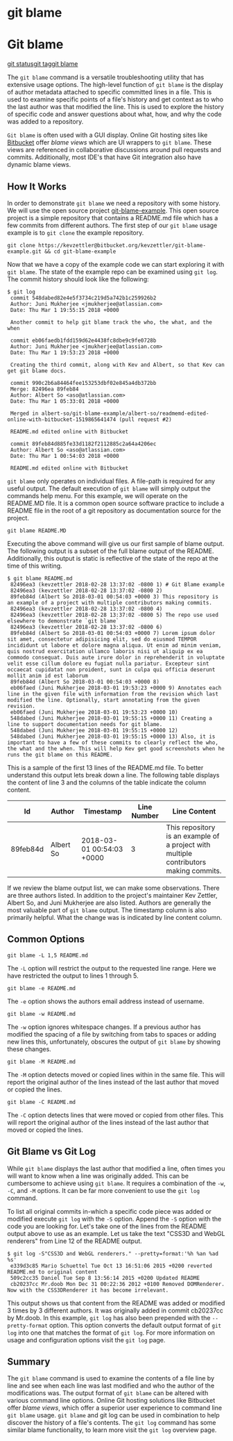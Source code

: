 # git blame

# Git blame

[git status](https://www.atlassian.com/git/tutorials/inspecting-a-repository)[git tag](https://www.atlassian.com/git/tutorials/inspecting-a-repository/git-tag)[git blame](https://www.atlassian.com/git/tutorials/inspecting-a-repository/git-blame)

The `git blame` command is a versatile troubleshooting utility that has extensive usage options. The high-level function of `git blame` is the display of author metadata attached to specific committed lines in a file. This is used to examine specific points of a file's history and get context as to who the last author was that modified the line. This is used to explore the history of specific code and answer questions about what, how, and why the code was added to a repository.

`Git blame` is often used with a GUI display. Online Git hosting sites like [Bitbucket](http://bitbucket.org/) offer *blame views* which are UI wrappers to `git blame`. These views are referenced in collaborative discussions around pull requests and commits. Additionally, most IDE's that have Git integration also have dynamic blame views.

## How It Works

In order to demonstrate `git blame` we need a repository with some history. We will use the open source project [git-blame-example](https://bitbucket.org/kevzettler/git-blame-example). This open source project is a simple repository that contains a README.md file which has a few commits from different authors. The first step of our `git blame` usage example is to `git clone` the example repository.

```
git clone https://kevzettler@bitbucket.org/kevzettler/git-blame-example.git && cd git-blame-example
```

Now that we have a copy of the example code we can start exploring it with `git blame`. The state of the example repo can be examined using `git log`. The commit history should look like the following:

```
$ git log
 commit 548dabed82e4e5f3734c219d5a742b1c259926b2
 Author: Juni Mukherjee <jmukherjee@atlassian.com>
 Date: Thu Mar 1 19:55:15 2018 +0000

 Another commit to help git blame track the who, the what, and the when

 commit eb06faedb1fdd159d62e4438fc8dbe9c9fe0728b
 Author: Juni Mukherjee <jmukherjee@atlassian.com>
 Date: Thu Mar 1 19:53:23 2018 +0000

 Creating the third commit, along with Kev and Albert, so that Kev can get git blame docs.

 commit 990c2b6a84464fee153253dbf02e845a4db372bb
 Merge: 82496ea 89feb84
 Author: Albert So <aso@atlassian.com>
 Date: Thu Mar 1 05:33:01 2018 +0000

 Merged in albert-so/git-blame-example/albert-so/readmemd-edited-online-with-bitbucket-1519865641474 (pull request #2)

 README.md edited online with Bitbucket

 commit 89feb84d885fe33d1182f2112885c2a64a4206ec
 Author: Albert So <aso@atlassian.com>
 Date: Thu Mar 1 00:54:03 2018 +0000

 README.md edited online with Bitbucket
```

`git blame` only operates on individual files. A file-path is required for any useful output. The default execution of `git blame` will simply output the commands help menu. For this example, we will operate on the README.MD file. It is a common open source software practice to include a README file in the root of a git repository as documentation source for the project.

```
git blame README.MD
```

Executing the above command will give us our first sample of blame output. The following output is a subset of the full blame output of the README. Additionally, this output is static is reflective of the state of the repo at the time of this writing.

```
$ git blame README.md
 82496ea3 (kevzettler 2018-02-28 13:37:02 -0800 1) # Git Blame example
 82496ea3 (kevzettler 2018-02-28 13:37:02 -0800 2)
 89feb84d (Albert So 2018-03-01 00:54:03 +0000 3) This repository is an example of a project with multiple contributors making commits.
 82496ea3 (kevzettler 2018-02-28 13:37:02 -0800 4)
 82496ea3 (kevzettler 2018-02-28 13:37:02 -0800 5) The repo use used elsewhere to demonstrate `git blame`
 82496ea3 (kevzettler 2018-02-28 13:37:02 -0800 6)
 89feb84d (Albert So 2018-03-01 00:54:03 +0000 7) Lorem ipsum dolor sit amet, consectetur adipisicing elit, sed do eiusmod TEMPOR incididunt ut labore et dolore magna aliqua. Ut enim ad minim veniam, quis nostrud exercitation ullamco laboris nisi ut aliquip ex ea commodo consequat. Duis aute irure dolor in reprehenderit in voluptate velit esse cillum dolore eu fugiat nulla pariatur. Excepteur sint occaecat cupidatat non proident, sunt in culpa qui officia deserunt mollit anim id est laborum
 89feb84d (Albert So 2018-03-01 00:54:03 +0000 8)
 eb06faed (Juni Mukherjee 2018-03-01 19:53:23 +0000 9) Annotates each line in the given file with information from the revision which last modified the line. Optionally, start annotating from the given revision.
 eb06faed (Juni Mukherjee 2018-03-01 19:53:23 +0000 10)
 548dabed (Juni Mukherjee 2018-03-01 19:55:15 +0000 11) Creating a line to support documentation needs for git blame.
 548dabed (Juni Mukherjee 2018-03-01 19:55:15 +0000 12)
 548dabed (Juni Mukherjee 2018-03-01 19:55:15 +0000 13) Also, it is important to have a few of these commits to clearly reflect the who, the what and the when. This will help Kev get good screenshots when he runs the git blame on this README.
```

This is a sample of the first 13 lines of the README.md file. To better understand this output lets break down a line. The following table displays the content of line 3 and the columns of the table indicate the column content.

| Id       | Author    | Timestamp                 | Line Number | Line Content                                                 |
| -------- | --------- | ------------------------- | ----------- | ------------------------------------------------------------ |
| 89feb84d | Albert So | 2018-03-01 00:54:03 +0000 | 3           | This repository is an example of a project with multiple contributors making commits. |

If we review the blame output list, we can make some observations. There are three authors listed. In addition to the project's maintainer Kev Zettler, Albert So, and Juni Mukherjee are also listed. Authors are generally the most valuable part of `git blame` output. The timestamp column is also primarily helpful. What the change was is indicated by line content column.

## Common Options

```
git blame -L 1,5 README.md
```

The `-L` option will restrict the output to the requested line range. Here we have restricted the output to lines 1 through 5.

```
git blame -e README.md
```

The `-e` option shows the authors email address instead of username.

```
git blame -w README.md
```

The `-w` option ignores whitespace changes. If a previous author has modified the spacing of a file by switching from tabs to spaces or adding new lines this, unfortunately, obscures the output of `git blame` by showing these changes.

```
git blame -M README.md
```

The `-M` option detects moved or copied lines within in the same file. This will report the original author of the lines instead of the last author that moved or copied the lines.

```
git blame -C README.md
```

The `-C` option detects lines that were moved or copied from other files. This will report the original author of the lines instead of the last author that moved or copied the lines.

## Git Blame vs Git Log

While `git blame` displays the last author that modified a line, often times you will want to know when a line was originally added. This can be cumbersome to achieve using `git blame`. It requires a combination of the `-w`, `-C`, and `-M` options. It can be far more convenient to use the `git log `command.

To list all original commits in-which a specific code piece was added or modified execute `git log` with the `-S` option. Append the `-S` option with the code you are looking for. Let's take one of the lines from the README output above to use as an example. Let us take the text "CSS3D and WebGL renderers" from Line 12 of the README output.

```
$ git log -S"CSS3D and WebGL renderers." --pretty=format:'%h %an %ad %s'
 e339d3c85 Mario Schuettel Tue Oct 13 16:51:06 2015 +0200 reverted README.md to original content
 509c2cc35 Daniel Tue Sep 8 13:56:14 2015 +0200 Updated README
 cb20237cc Mr.doob Mon Dec 31 00:22:36 2012 +0100 Removed DOMRenderer. Now with the CSS3DRenderer it has become irrelevant.
```

This output shows us that content from the README was added or modified 3 times by 3 different authors. It was originally added in commit cb20237cc by Mr.doob. In this example, `git log` has also been prepended with the `--pretty-format` option. This option converts the default output format of `git log` into one that matches the format of `git log`. For more information on usage and configuration options visit the `git log` page.

## Summary

The `git blame` command is used to examine the contents of a file line by line and see when each line was last modified and who the author of the modifications was. The output format of `git blame` can be altered with various command line options. Online Git hosting solutions like Bitbucket offer *blame views*, which offer a superior user experience to command line `git blame` usage. `git blame` and git log can be used in combination to help discover the history of a file's contents. The `git log` command has some similar blame functionality, to learn more visit the `git log` overview page.